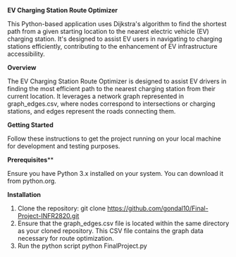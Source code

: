 **EV Charging Station Route Optimizer**

This Python-based application uses Dijkstra's algorithm to find the shortest path from a given starting location to the nearest electric vehicle (EV) charging station. It's designed to assist EV users in navigating to charging stations efficiently, contributing to the enhancement of EV infrastructure accessibility.

**Overview**

The EV Charging Station Route Optimizer is designed to assist EV drivers in finding the most efficient path to the nearest charging station from their current location. It leverages a network graph represented in graph_edges.csv, where nodes correspond to intersections or charging stations, and edges represent the roads connecting them.

**Getting Started**

Follow these instructions to get the project running on your local machine for development and testing purposes.

**Prerequisites****

Ensure you have Python 3.x installed on your system. You can download it from python.org.

**Installation**
1.	Clone the repository:
     git clone https://github.com/gondal10/Final-Project-INFR2820.git
2.	Ensure that the graph_edges.csv file is located within the same directory as your cloned repository. This CSV file contains the graph data necessary for route optimization.
3.	Run the python script
     python FinalProject.py
